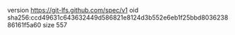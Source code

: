 version https://git-lfs.github.com/spec/v1
oid sha256:ccd49631c643632449d586821e8124d3b552e6eb1f25bbd803623886161f5a60
size 557
